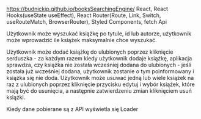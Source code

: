 https://budnickip.github.io/booksSearchingEngine/
React, React Hooks(useState useEffect), React Router(Route, Link, Switch, useRouteMatch, BrowserRouter), Styled Components, fetch Api

Użytkownik może wyszukać książkę po tytule, id lub autorze, użytkownik może wprowadzić ile książek maksymalnie chce wyszukać.

Użytkownik może dodać książkę do ulubionych poprzez kliknięcie serduszka - za każdym razem kiedy użytkownik dodaje książkę, aplikacja sprawdza, czy książka nie została wcześniej dodana do ulubionych - jeśli została już wcześniej dodana, użytkownik zostanie o tym poinformowany i książka się nie doda.
Użytkownik może usuwać jedną lub wiele książek na raz z ulubionych poprzez kliknięcie przycisku edytuj i wybór książek, które mają być do usunięcia, a następnie zatwierdzeniu zmian kliknięciem usuń książki.

Kiedy dane pobierane są z API wyświetla się Loader